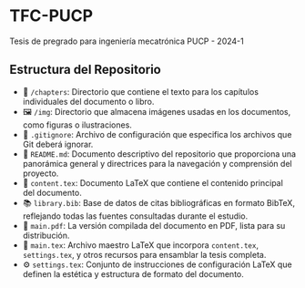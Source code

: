 # TFC-PUCP
Tesis de pregrado para ingeniería mecatrónica PUCP - 2024-1

## Estructura del Repositorio

- 📂 `/chapters`: Directorio que contiene el texto para los capítulos individuales del documento o libro.
- 🖼️ `/img`: Directorio que almacena imágenes usadas en los documentos, como figuras o ilustraciones.
- 🚫 `.gitignore`: Archivo de configuración que especifica los archivos que Git deberá ignorar.
- 📄 `README.md`: Documento descriptivo del repositorio que proporciona una panorámica general y directrices para la navegación y comprensión del proyecto.
- 📝 `content.tex`: Documento LaTeX que contiene el contenido principal del documento.
- 📚 `library.bib`: Base de datos de citas bibliográficas en formato BibTeX, reflejando todas las fuentes consultadas durante el estudio.
- 📖 `main.pdf`: La versión compilada del documento en PDF, lista para su distribución.
- 🔨 `main.tex`: Archivo maestro LaTeX que incorpora `content.tex`, `settings.tex`, y otros recursos para ensamblar la tesis completa.
- ⚙️ `settings.tex`: Conjunto de instrucciones de configuración LaTeX que definen la estética y estructura de formato del documento.